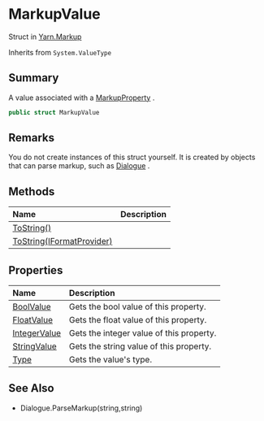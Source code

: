 # MarkupValue

Struct in [Yarn.Markup](/docs/api/csharp/yarn.markup.md)

Inherits from `System.ValueType`

## Summary


A value associated with a  <a href="yarn.markup.markupproperty.md">MarkupProperty</a> .


```csharp
public struct MarkupValue
```

## Remarks


You do not create instances of this struct yourself. It is created
by objects that can parse markup, such as  <a href="yarn.dialogue.md">Dialogue</a> .


## Methods

|Name|Description|
|:---|:---|
|[ToString()](/docs/api/csharp/yarn.markup.markupvalue.tostring-1.md)||
|[ToString(IFormatProvider)](/docs/api/csharp/yarn.markup.markupvalue.tostring-2.md)||

## Properties

|Name|Description|
|:---|:---|
|[BoolValue](/docs/api/csharp/yarn.markup.markupvalue.boolvalue.md)|Gets the bool value of this property.|
|[FloatValue](/docs/api/csharp/yarn.markup.markupvalue.floatvalue.md)|Gets the float value of this property.|
|[IntegerValue](/docs/api/csharp/yarn.markup.markupvalue.integervalue.md)|Gets the integer value of this property.|
|[StringValue](/docs/api/csharp/yarn.markup.markupvalue.stringvalue.md)|Gets the string value of this property.|
|[Type](/docs/api/csharp/yarn.markup.markupvalue.type.md)|Gets the value's type.|

## See Also

* Dialogue.ParseMarkup\(string,string\)

